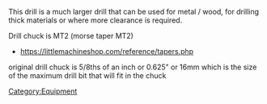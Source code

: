This drill is a much larger drill that can be used for metal / wood, for
drilling thick materials or where more clearance is required.

Drill chuck is MT2 (morse taper MT2)

-   <https://littlemachineshop.com/reference/tapers.php>

original drill chuck is 5/8ths of an inch or 0.625" or 16mm
which is the size of the maximum drill bit that will fit in the chuck

[Category:Equipment](Category:Equipment "wikilink")